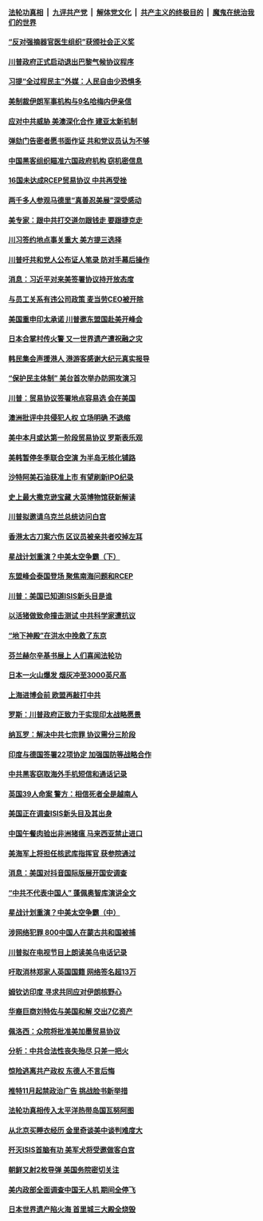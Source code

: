 ####  [法轮功真相](../../../../basic/blob/master/README.md?t=11050213) &nbsp;|&nbsp; [九评共产党](../../../../9ping.md/blob/master/README.md?t=11050213) &nbsp;|&nbsp; [解体党文化](../../../../jtdwh.md/blob/master/README.md?t=11050213)  &nbsp;|&nbsp; [共产主义的终极目的](../../../../gczydzjmd.md/blob/master/README.md?t=11050213) &nbsp;|&nbsp; [魔鬼在统治我们的世界](../../../../mgztzwmdsj.md/blob/master/README.md?t=11050213) 

#### [“反对强摘器官医生组织”获颁社会正义奖](../pages/nsc418/n11633545.md?t=11050213) 

#### [川普政府正式启动退出巴黎气候协议程序](../pages/nsc418/n11633450.md?t=11050213) 

#### [习提“全过程民主”外媒：人民自由少恐惧多](../pages/nsc418/n11632805.md?t=11050213) 

#### [美制裁伊朗军事机构与9名哈梅内伊亲信](../pages/nsc418/n11633129.md?t=11050213) 

#### [应对中共威胁 美澳深化合作 建亚太新机制](../pages/nsc418/n11633101.md?t=11050213) 

#### [弹劾门告密者愿书面作证 共和党议员认为不够](../pages/nsc418/n11632975.md?t=11050213) 

#### [中国黑客组织瞄准六国政府机构 窃机密信息](../pages/nsc418/n11633050.md?t=11050213) 

#### [16国未达成RCEP贸易协议 中共再受挫](../pages/nsc418/n11632993.md?t=11050213) 

#### [两千多人参观马德里“真善忍美展”深受感动](../pages/nsc418/n11632467.md?t=11050213) 

#### [美专家：跟中共打交道勿跟钱走 要跟捷克走](../pages/nsc418/n11632781.md?t=11050213) 

#### [川习签约地点事关重大 美方提三选择](../pages/nsc418/n11632982.md?t=11050213) 

#### [川普吁共和党人公布证人笔录 防对手幕后操作](../pages/nsc418/n11632839.md?t=11050213) 

#### [消息：习近平对来美签署协议持开放态度](../pages/nsc418/n11632799.md?t=11050213) 

#### [与员工关系有违公司政策 麦当劳CEO被开除](../pages/nsc418/n11632279.md?t=11050213) 

#### [美国重申印太承诺 川普邀东盟国赴美开峰会](../pages/nsc418/n11632323.md?t=11050213) 

#### [日本合掌村传火警 又一世界遗产遭祝融之灾](../pages/nsc418/n11632330.md?t=11050213) 

#### [韩民集会声援港人 港游客感谢大纪元真实报导](../pages/nsc418/n11632037.md?t=11050213) 

#### [“保护民主体制” 美台首次举办防网攻演习](../pages/nsc418/n11632255.md?t=11050213) 

#### [川普：贸易协议签署地点容易选 会在美国](../pages/nsc418/n11631022.md?t=11050213) 

#### [澳洲批评中共侵犯人权 立场明确 不退缩](../pages/nsc418/n11630771.md?t=11050213) 

#### [美中本月或达第一阶段贸易协议 罗斯表乐观](../pages/nsc418/n11630805.md?t=11050213) 

#### [美韩暂停冬季联合空演 为半岛无核化铺路](../pages/nsc418/n11630764.md?t=11050213) 

#### [沙特阿美石油获准上市 有望刷新IPO纪录](../pages/nsc418/n11630521.md?t=11050213) 

#### [史上最大撒克逊宝藏 大英博物馆获新解读](../pages/nsc418/n11630235.md?t=11050213) 

#### [川普拟邀请乌克兰总统访问白宫](../pages/nsc418/n11630600.md?t=11050213) 

#### [香港太古刀案六伤 区议员被亲共者咬掉左耳](../pages/nsc418/n11630529.md?t=11050213) 

#### [星战计划重演？中美太空争霸（下）](../pages/nsc418/n11611459.md?t=11050213) 

#### [东盟峰会泰国登场 聚焦南海问题和RCEP](../pages/nsc418/n11630277.md?t=11050213) 

#### [川普：美国已知道ISIS新头目是谁](../pages/nsc418/n11630274.md?t=11050213) 

#### [以活猪做致命撞击测试 中共科学家遭抗议](../pages/nsc418/n11630016.md?t=11050213) 

#### [“地下神殿”在洪水中挽救了东京](../pages/nsc418/n11629570.md?t=11050213) 

#### [芬兰赫尔辛基书展上 人们喜闻法轮功](../pages/nsc418/n11628970.md?t=11050213) 

#### [日本一火山爆发 烟灰冲至3000英尺高](../pages/nsc418/n11629404.md?t=11050213) 

#### [上海进博会前 欧盟再敲打中共](../pages/nsc418/n11629355.md?t=11050213) 

#### [罗斯：川普政府正致力于实现印太战略愿景](../pages/nsc418/n11629117.md?t=11050213) 

#### [纳瓦罗：解决中共七宗罪 协议需分三阶段](../pages/nsc418/n11628957.md?t=11050213) 

#### [印度与德国签署22项协定 加强国防等战略合作](../pages/nsc418/n11628523.md?t=11050213) 

#### [中共黑客窃取海外手机短信和通话记录](../pages/nsc418/n11627280.md?t=11050213) 

#### [英国39人命案 警方：相信死者全是越南人](../pages/nsc418/n11628197.md?t=11050213) 

#### [美国正在调查ISIS新头目及其出身](../pages/nsc418/n11628046.md?t=11050213) 

#### [中国午餐肉验出非洲猪瘟 马来西亚禁止进口](../pages/nsc418/n11628068.md?t=11050213) 

#### [美海军上将担任核武库指挥官 获参院通过](../pages/nsc418/n11627920.md?t=11050213) 

#### [消息：美国对抖音国际版展开国安调查](../pages/nsc418/n11627928.md?t=11050213) 

#### [“中共不代表中国人” 蓬佩奥智库演讲全文](../pages/nsc418/n11627470.md?t=11050213) 

#### [星战计划重演？中美太空争霸（中）](../pages/nsc418/n11611405.md?t=11050213) 

#### [涉网络犯罪 800中国人在蒙古共和国被捕](../pages/nsc418/n11627600.md?t=11050213) 

#### [川普拟在电视节目上朗读美乌电话记录](../pages/nsc418/n11627443.md?t=11050213) 

#### [吁取消林郑家人英国国籍 网络签名超13万](../pages/nsc418/n11627147.md?t=11050213) 

#### [姆钦访印度 寻求共同应对伊朗核野心](../pages/nsc418/n11627044.md?t=11050213) 

#### [华裔巨商刘特佐与美国和解 交出7亿资产](../pages/nsc418/n11626688.md?t=11050213) 

#### [佩洛西：众院将批准美加墨贸易协议](../pages/nsc418/n11625882.md?t=11050213) 

#### [分析：中共合法性丧失殆尽 只差一把火](../pages/nsc418/n11605576.md?t=11050213) 

#### [惊险逃离共产政权 东德人不言后悔](../pages/nsc418/n11625602.md?t=11050213) 

#### [推特11月起禁政治广告 挑战脸书新举措](../pages/nsc418/n11625204.md?t=11050213) 

#### [法轮功真相传入太平洋热带岛国瓦努阿图](../pages/nsc418/n11625277.md?t=11050213) 

#### [从北京买睡衣经历 金里奇谈美中谈判难度大](../pages/nsc418/n11625186.md?t=11050213) 

#### [歼灭ISIS首脑有功 美军犬将受邀做客白宫](../pages/nsc418/n11625161.md?t=11050213) 

#### [朝鲜又射2枚导弹 美国务院密切关注](../pages/nsc418/n11623652.md?t=11050213) 

#### [美内政部全面调查中国无人机 期间全停飞](../pages/nsc418/n11625006.md?t=11050213) 

#### [日本世界遗产陷火海 首里城三大殿全烧毁](../pages/nsc418/n11624622.md?t=11050213) 

